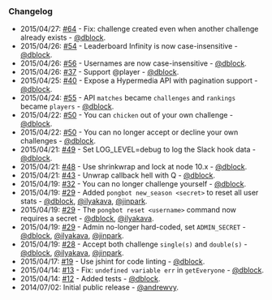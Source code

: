 ### Changelog

* 2015/04/27: [#64](https://github.com/andrewvy/slack-pongbot/issues/64) - Fix: challenge created even when another challenge already exists - [@dblock](https://github.com/dblock).
* 2015/04/26: [#54](https://github.com/andrewvy/slack-pongbot/issues/54) - Leaderboard Infinity is now case-insensitive - [@dblock](https://github.com/dblock).
* 2015/04/26: [#56](https://github.com/andrewvy/slack-pongbot/issues/56) - Usernames are now case-insensitive - [@dblock](https://github.com/dblock).
* 2015/04/26: [#37](https://github.com/andrewvy/slack-pongbot/issues/37) - Support @player - [@dblock](https://github.com/dblock).
* 2015/04/25: [#40](https://github.com/andrewvy/slack-pongbot/issues/40) - Expose a Hypermedia API with pagination support - [@dblock](https://github.com/dblock).
* 2015/04/24: [#55](https://github.com/andrewvy/slack-pongbot/pull/55) - API `matches` became `challenges` and `rankings` became `players` - [@dblock](https://github.com/dblock).
* 2015/04/22: [#50](https://github.com/andrewvy/slack-pongbot/issues/33) - You can `chicken` out of your own challenge - [@dblock](https://github.com/dblock).
* 2015/04/22: [#50](https://github.com/andrewvy/slack-pongbot/issues/50) - You can no longer accept or decline your own challenges - [@dblock](https://github.com/dblock).
* 2015/04/21: [#49](https://github.com/andrewvy/slack-pongbot/pull/49) - Set LOG_LEVEL=debug to log the Slack hook data - [@dblock](https://github.com/dblock).
* 2015/04/21: [#48](https://github.com/andrewvy/slack-pongbot/pull/48) - Use shrinkwrap and lock at node 10.x - [@dblock](https://github.com/dblock).
* 2015/04/21: [#43](https://github.com/andrewvy/slack-pongbot/pull/43) - Unwrap callback hell with Q - [@dblock](https://github.com/dblock).
* 2015/04/19: [#32](https://github.com/andrewvy/slack-pongbot/issues/32) - You can no longer challenge yourself - [@dblock](https://github.com/dblock).
* 2015/04/19: [#29](https://github.com/andrewvy/slack-pongbot/pull/29) - Added `pongbot new_season <secret>` to reset all user stats - [@dblock](https://github.com/dblock), [@ilyakava](https://github.com/ilyakava), [@jinpark](https://github.com/jinpark).
* 2015/04/19: [#29](https://github.com/andrewvy/slack-pongbot/pull/29) - The `pongbot reset <username>` command now requires a secret - [@dblock](https://github.com/dblock), [@ilyakava](https://github.com/ilyakava).
* 2015/04/19: [#29](https://github.com/andrewvy/slack-pongbot/pull/29) - Admin no-longer hard-coded, set `ADMIN_SECRET` - [@dblock](https://github.com/dblock), [@ilyakava](https://github.com/ilyakava), [@jinpark](https://github.com/jinpark).
* 2015/04/19: [#28](https://github.com/andrewvy/slack-pongbot/pull/28) - Accept both challenge `single(s)` and `double(s)` - [@dblock](https://github.com/dblock), [@ilyakava](https://github.com/ilyakava), [@jinpark](https://github.com/jinpark).
* 2015/04/17: [#19](https://github.com/andrewvy/slack-pongbot/pull/19) - Use jshint for code linting - [@dblock](https://github.com/dblock).
* 2015/04/14: [#13](https://github.com/andrewvy/slack-pongbot/pull/13) - Fix: `undefined variable err` in `getEveryone` - [@dblock](https://github.com/dblock).
* 2015/04/14: [#12](https://github.com/andrewvy/slack-pongbot/pull/12) - Added tests - [@dblock](https://github.com/dblock).
* 2014/07/02: Initial public release - [@andrewvy](https://github.com/andrewvy).
